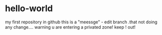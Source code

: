 # hello-world
my first repository in github
this is a "meessge" - edit branch .that not doing any change....
warning
u are entering a privated zone!
keep !
out!

